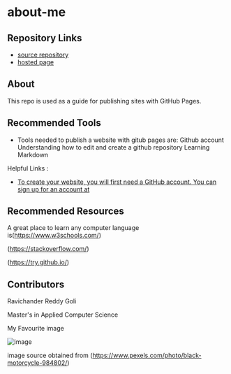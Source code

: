 # about-me

## Repository Links

* [source repository](https://github.com/Ravichanderreddy-goli/about-me)
* [hosted page](https://ravichanderreddy-goli.github.io/about-me/)

## About

This repo is used as a guide for publishing sites with GitHub Pages.

## Recommended Tools

* Tools needed to publish a website with gitub pages are:
Github account
Understanding how to edit and create a github repository
Learning Markdown

Helpful Links : 
* [To create your website, you will first need a GitHub account. You can sign up for an account at](https://github.com/)

## Recommended Resources

A great place to learn any computer language is(https://www.w3schools.com/)

(https://stackoverflow.com/)

(https://try.github.io/)

## Contributors

Ravichander Reddy Goli

Master's in Applied Computer Science

My Favourite image

![image](https://images.pexels.com/photos/984802/pexels-photo-984802.jpeg?auto=compress&cs=tinysrgb&dpr=1&w=500)

 image source obtained from (https://www.pexels.com/photo/black-motorcycle-984802/)
